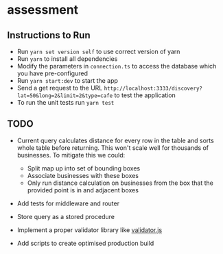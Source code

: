 # assessment

## Instructions to Run

- Run `yarn set version self` to use correct version of yarn
- Run `yarn` to install all dependencies
- Modify the parameters in `connection.ts` to access the database which you have pre-configured 
- Run `yarn start:dev` to start the app
- Send a get request to the URL `http://localhost:3333/discovery?lat=50&long=2&limit=2&type=cafe` to test the application
- To run the unit tests run `yarn test`

## TODO

- Current query calculates distance for every row in the table and sorts whole table before returning. This won't
  scale well for thousands of businesses. To mitigate this we could: 
  - Split map up into set of bounding boxes 
  - Associate businesses with these boxes 
  - Only run distance calculation on businesses from the box that the provided point is in and adjacent boxes

- Add tests for middleware and router
- Store query as a stored procedure
- Implement a proper validator library like [validator.js](https://www.npmjs.com/package/validator)
- Add scripts to create optimised production build
